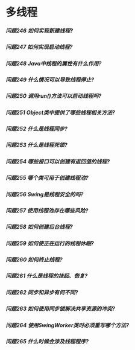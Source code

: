 多线程
========
##### 问题246 如何实现新建线程?
##### 问题247 如何实现启动线程?
##### 问题248 Java中线程的属性有什么作用?
##### 问题249 什么情况可以导致线程停止?
##### 问题250 调用run()方法可以启动线程吗?
##### 问题251 Object类中提供了哪些线程相关方法?
##### 问题252 什么是线程同步?
##### 问题253 什么是线程死锁?
##### 问题254 哪些接口可以创建有返回值的线程?
##### 问题255 哪个类可用于创建线程池?
##### 问题256 Swing是线程安全的吗?
##### 问题257 使用线程池存在哪些风险?
##### 问题258 如何创建后台线程?
##### 问题259 如何使正在运行的线程休眠?
##### 问题260 如何终止线程?
##### 问题261 什么是线程的挂起、恢复?
##### 问题262 同步和异步有何不同?
##### 问题263 如何使用同步锁解决共享资源的冲突?
##### 问题264 使用SwingWorker类时必须重写哪个方法?
##### 问题265 什么时候会涉及线程程序?












